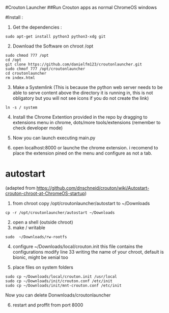 #Crouton Launcher
##Run Crouton apps as normal ChromeOS windows

#Install :
1. Get the dependencies :
```
sudo apt-get install python3 python3-xdg git
```
2. Download the Software on chroot /opt
```
sudo chmod 777 /opt
cd /opt
git clone https://github.com/danielfm123/croutonlauncher.git
sudo chmof 777 /opt/croutonlauncher
cd croutonlauncher
rm index.html
```
3. Make a Systemlink (This is because the python web server needs to be able to serve content above the directory it is running in, this is not obligatory but you will not see icons if you do not create the link)
```
ln -s / system
```
4. Install the Chrome Extention provided in the repo by dragging to extensions menu in chrome, dots/more tools/extensions (remember to check developer mode)

5. Now you can launch executing main.py

6. open localhost:8000 or launche the chrome extension.
i recomend to place the extension pined on the menu and configure as not a tab.

# autostart 
(adapted from https://github.com/dnschneid/crouton/wiki/Autostart-crouton-chroot-at-ChromeOS-startup)

1. from chroot copy /opt/croutonlauncher/autostart to ~/Downloads
```
cp -r /opt/croutonlauncher/autostart ~/Downloads
```
2. open a shell (outside chroot)
3. make / writable
```
sudo  ~/Downloads/rw-rootfs
```
4. configure ~/Downloads/local/crouton.init
this file contains the configurations
modify line 33 writing the name of your chroot, default is bionic, might be xenial too

5. place files on system folders
```
sudo cp ~/Downloads/local/crouton.init /usr/local
sudo cp ~/Downloads/init/crouton.conf /etc/init
sudo cp ~/Downloads/init/mnt-crouton.conf /etc/init
```
Now you can delete Donwnloads/croutonlauncher


6. restart and proffit from port 8000
